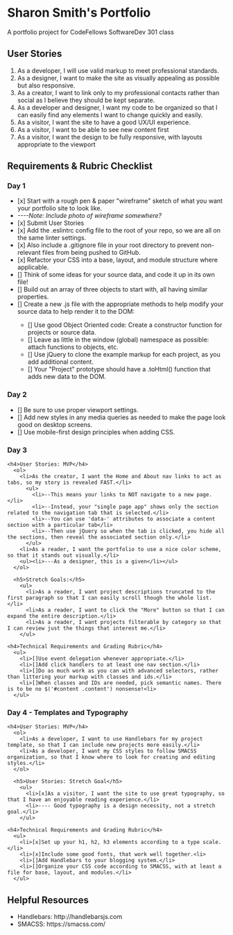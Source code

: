 <h1>Sharon Smith's Portfolio</h1>
<p> A portfolio project for CodeFellows SoftwareDev 301 class</p>

<h2>User Stories</h2>
  <ol>
    <li>As a developer, I will use valid markup to meet professional standards.</li>
    <li>As a designer, I want to make the site as visually appealing as possible but also responsive.</li>
    <li>As a creator, I want to link only to my professional contacts rather than social as I believe they should be kept separate.</li>
    <li>As a developer and designer, I want my code to be organized so that I can easily find any elements I want to change quickly and easily.</li>
    <li>As a visitor, I want the site to have a good UX/UI experience.</li>
    <li>As a visitor, I want to be able to see new content first</li>
    <li>As a visitor, I want the design to be fully responsive, with layouts appropriate to the viewport</li>
  </ol>

<h2>Requirements & Rubric Checklist</h2>

  <h3>Day 1</h3>
    <ul>
      <li>[x] Start with a rough pen & paper "wireframe" sketch of what you want your portfolio site to look like.</li>
      <li><i>----Note: Include photo of wireframe somewhere?</i></li>
      <li>[x] Submit User Stories</li>
      <li>[x] Add the .eslintrc config file to the root of your repo, so we are all on the same linter settings.</li>
      <li>[x] Also include a .gitignore file in your root directory to prevent non-relevant files from being pushed to GitHub.</li>
      <li>[x] Refactor your CSS into a base, layout, and module structure where applicable.</li>
      <li>[] Think of some ideas for your source data, and code it up in its own file!</li>
      <li>[] Build out an array of three objects to start with, all having similar properties.</li>
      <li>[] Create a new .js file with the appropriate methods to help modify your source data to help render it to the DOM:</li>
      <ul>
        <li>[] Use good Object Oriented code: Create a constructor function for projects or source data.</li>
        <li>[] Leave as little in the window (global) namespace as possible: attach functions to objects, etc.</li>
        <li>[] Use jQuery to clone the example markup for each project, as you add additional content.</li>
        <li>[] Your "Project" prototype should have a .toHtml() function that adds new data to the DOM.</li>
      </ul>
    </ul>

  <h3>Day 2</h3>
    <ul>
      <li>[] Be sure to use proper viewport settings.</li>
      <li>[] Add new styles in any media queries as needed to make the page look good on desktop screens.</li>
      <li>[] Use mobile-first design principles when adding CSS.</li>
    </ul>

  <h3>Day 3</h3>

    <h4>User Stories: MVP</h4>
      <ol>
        <li>As the creator, I want the Home and About nav links to act as tabs, so my story is revealed FAST.</li>
          <ul>
            <li>--This means your links to NOT navigate to a new page.</li>
            <li>--Instead, your "single page app" shows only the section related to the navigation tab that is selected.</li>
            <li>--You can use 'data-' attributes to associate a content section with a particular tab</li>
            <li>--Then use jQuery so when the tab is clicked, you hide all the sections, then reveal the associated section only.</li>
          </ul>
        <li>As a reader, I want the portfolio to use a nice color scheme, so that it stands out visually.</li>
        <ul><li>---As a designer, this is a given</li></ul>
      </ol>

      <h5>Stretch Goals:</h5>
        <ul>
          <li>As a reader, I want project descriptions truncated to the first paragraph so that I can easily scroll though the whole list.</li>
          <li>As a reader, I want to click the "More" button so that I can expand the entire description.</li>
          <li>As a reader, I want projects filterable by category so that I can review just the things that interest me.</li>
        </ul>

    <h4>Technical Requirements and Grading Rubric</h4>
      <ul>
        <li>[]Use event delegation whenever appropriate.</li>
        <li>[]Add click handlers to at least one nav section.</li>
        <li>[]Do as much work as you can with advanced selectors, rather than littering your markup with classes and ids.</li>
        <li>[]When classes and IDs are needed, pick semantic names. There is to be no $('#content .content') nonsense!<li>
      </ul>

  <h3>Day 4 - Templates and Typography</h3>

    <h4>User Stories: MVP</h4>
      <ol>
        <li>As a developer, I want to use Handlebars for my project template, so that I can include new projects more easily.</li>
        <li>As a developer, I want my CSS styles to follow SMACSS organization, so that I know where to look for creating and editing styles.</li>
      </ol>

      <h5>User Stories: Stretch Goal</h5>
        <ul>
          <li>[x]As a visitor, I want the site to use great typography, so that I have an enjoyable reading experience.</li>
          <li>---- Good typography is a design necessity, not a stretch goal.</li>
        </ul>

    <h4>Technical Requirements and Grading Rubric</h4>
      <ul>
        <li>[x]Set up your h1, h2, h3 elements according to a type scale.</li>
        <li>[x]Include some good fonts, that work well together.<li>
        <li>[]Add Handlebars to your blogging system.</li>
        <li>[]Organize your CSS code according to SMACSS, with at least a file for base, layout, and modules.</li>
      </ul>

<h2>Helpful Resources</h2>
  <ul>
    <li>Handlebars: http://handlebarsjs.com</li>
    <li>SMACSS: https://smacss.com/</li>
  </ul>

